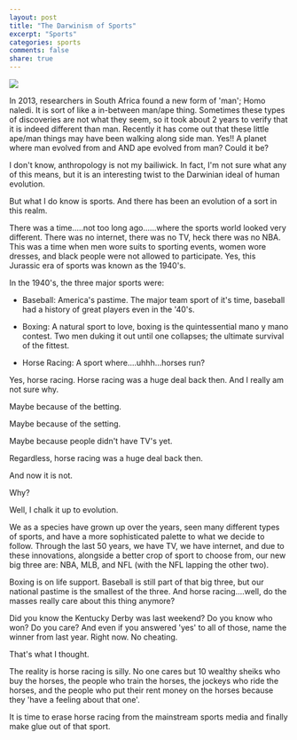 ```yaml
---
layout: post
title: "The Darwinism of Sports"
excerpt: "Sports"
categories: sports
comments: false
share: true
---
```


![](http://img.bleacherreport.net/img/images/photos/003/596/236/hi-res-5e393b4b554c03c7ec4ee74654aa0723_crop_north.jpg?1462276626&w=630&h=420)


In 2013, researchers in South Africa found a new form of 'man'; Homo naledi. It is sort of like a in-between man/ape thing. Sometimes these types of discoveries are not what they seem, so it took about 2 years to verify that it is indeed different than man. Recently it has come out that these little ape/man things may have been walking along side man. Yes!! A planet where man evolved from and AND ape evolved from man? Could it be?


I don't know, anthropology is not my bailiwick. In fact, I'm not sure what any of this means, but it is an interesting twist to the Darwinian ideal of human evolution. 



But what I do know is sports. And there has been an evolution of a sort in this realm.


There was a time.....not too long ago......where the sports world looked very different. There was no internet, there was no TV, heck there was no NBA. This was a time when men wore suits to sporting events, women wore dresses, and black people were not allowed to participate. Yes, this Jurassic era of sports was known as the 1940's.


In the 1940's, the three major sports were:


- Baseball: America's pastime. The major team sport of it's time, baseball had a history of great players even in the '40's.

- Boxing: A natural sport to love, boxing is the quintessential mano y mano contest. Two men duking it out until one collapses; the ultimate survival of the fittest. 

- Horse Racing: A sport where....uhhh...horses run? 


Yes, horse racing. Horse racing was a huge deal back then. And I really am not sure why.


Maybe because of the betting.

Maybe because of the setting.

Maybe because people didn't have TV's yet.


Regardless, horse racing was a huge deal back then.

And now it is not.

Why? 

Well, I chalk it up to evolution. 


We as a species have grown up over the years, seen many different types of sports, and have a more sophisticated palette to what we decide to follow. Through the last 50 years, we have TV, we have internet, and due to these innovations, alongside a better crop of sport to choose from, our new big three are: NBA, MLB, and NFL (with the NFL lapping the other two).


Boxing is on life support. Baseball is still part of that big three, but our national pastime is the smallest of the three. And horse racing....well, do the masses really care about this thing anymore?


Did you know the Kentucky Derby was last weekend? Do you know who won? Do you care? And even if you answered 'yes' to all of those, name the winner from last year. Right now. No cheating.


That's what I thought.


The reality is horse racing is silly. No one cares but 10 wealthy sheiks who buy the horses, the people who train the horses, the jockeys who ride the horses, and the people who put their rent money on the horses because they 'have a feeling about that one'.  




It is time to erase horse racing from the mainstream sports media and finally make glue out of that sport.




